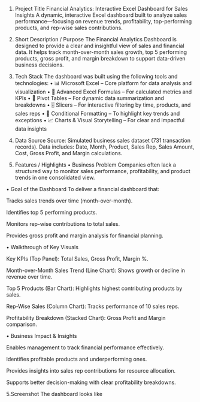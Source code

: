 1. Project Title 
 Financial Analytics: Interactive Excel Dashboard for Sales Insights
A dynamic, interactive Excel dashboard built to analyze sales performance—focusing on revenue trends, profitability, top-performing products, and rep-wise sales contributions.

2. Short Description / Purpose
The Financial Analytics Dashboard is designed to provide a clear and insightful view of sales and financial data. It helps track month-over-month sales growth, top 5 performing products, gross profit, and margin breakdown to support data-driven business decisions.

3. Tech Stack
The dashboard was built using the following tools and technologies:
• 📊 Microsoft Excel – Core platform for data analysis and visualization
• 📐 Advanced Excel Formulas – For calculated metrics and KPIs
• 🔄 Pivot Tables – For dynamic data summarization and breakdowns
• 🎚️ Slicers – For interactive filtering by time, products, and sales reps
• 🎨 Conditional Formatting – To highlight key trends and exceptions
• 📈 Charts & Visual Storytelling – For clear and impactful data insights

4. Data Source
Source: Simulated business sales dataset (731 transaction records).
Data includes: Date, Month, Product, Sales Rep, Sales Amount, Cost, Gross Profit, and Margin calculations.

5. Features / Highlights
• Business Problem
Companies often lack a structured way to monitor sales performance, profitability, and product trends in one consolidated view.

• Goal of the Dashboard
To deliver a financial dashboard that:

Tracks sales trends over time (month-over-month).

Identifies top 5 performing products.

Monitors rep-wise contributions to total sales.

Provides gross profit and margin analysis for financial planning.

• Walkthrough of Key Visuals

Key KPIs (Top Panel): Total Sales, Gross Profit, Margin %.

Month-over-Month Sales Trend (Line Chart): Shows growth or decline in revenue over time.

Top 5 Products (Bar Chart): Highlights highest contributing products by sales.

Rep-Wise Sales (Column Chart): Tracks performance of 10 sales reps.

Profitability Breakdown (Stacked Chart): Gross Profit and Margin comparison.

• Business Impact & Insights

Enables management to track financial performance effectively.

Identifies profitable products and underperforming ones.

Provides insights into sales rep contributions for resource allocation.

Supports better decision-making with clear profitability breakdowns.

5.Screenshot
The dashboard looks like
